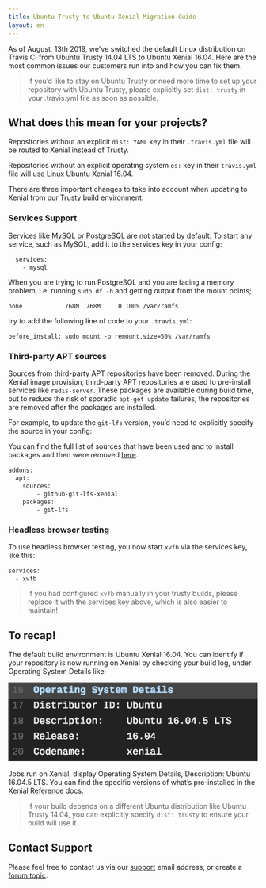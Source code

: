 ```yaml
---
title: Ubuntu Trusty to Ubuntu Xenial Migration Guide
layout: en
---
```


As of August, 13th 2019, we've switched the default Linux distribution on Travis CI from Ubuntu Trusty 14.04 LTS to
Ubuntu Xenial 16.04. Here are the most common issues our customers run into and how you can fix them.

> If you’d like to stay on Ubuntu Trusty or need more time to set up your repository with Ubuntu Trusty,
please explicitly set `dist: trusty` in your .travis.yml file as soon as possible.

## What does this mean for your projects?

Repositories without an explicit `dist: YAML` key in their `.travis.yml` file will be routed to Xenial instead of Trusty.

Repositories without an explicit operating system `os:` key in their `travis.yml` file will use Linux Ubuntu Xenial 16.04.

There are three important changes to take into account when updating to Xenial from our Trusty build environment:

### Services Support

Services like [MySQL or PostgreSQL](https://docs.travis-ci.com/user/database-setup/) are not started by default. To start any service, such as MySQL, add it to the services key in your config:

```
  services:
    - mysql
```

When you are trying to run PostgreSQL and you are facing a memory problem, i.e. running `sudo df -h` and getting output from the mount points;

```
none            768M  768M     0 100% /var/ramfs
```

try to add the following line of code to your `.travis.yml`:

```
before_install: sudo mount -o remount,size=50% /var/ramfs
```

### Third-party APT sources

Sources from third-party APT repositories have been removed. During the Xenial image provision, third-party APT repositories are used to pre-install services like `redis-server`. These packages are available during build time, but to reduce the risk of sporadic `apt-get update` failures, the repositories are removed after the packages are installed.

For example, to update the `git-lfs` version, you’d need to explicitly specify the source in your config:

You can find the full list of sources that have been used and to install packages and then were removed [here](https://docs.travis-ci.com/user/reference/xenial/#third-party-apt-repositories-removed).

```
addons:
  apt:
    sources:
    	- github-git-lfs-xenial
    packages:
    	- git-lfs
```

### Headless browser testing

To use headless browser testing, you now start `xvfb` via the services key, like this:

```
services:
  - xvfb
```

> If you had configured `xvfb` manually in your trusty builds, please replace it with the services key above, which is also easier to maintain!

## To recap!

The default build environment is Ubuntu Xenial 16.04. You can identify if your repository is now running on Xenial by checking your build log, under Operating System Details like:

![OS details](/images/2019-04-15-xenial-build-log.png)

Jobs run on Xenial, display Operating System Details, Description: Ubuntu 16.04.5 LTS.
You can find the specific versions of what’s pre-installed in the [Xenial Reference docs](/user/reference/xenial/).

> If your build depends on  a different Ubuntu distribution like Ubuntu Trusty 14.04, you can explicitly specify `dist: trusty` to ensure your build will use it.


## Contact Support

Please feel free to contact us via our [support](mailto:support@travis-ci.com?subject=Issues%20migrating%20my%20build%20to%20Xenial) email address, or create a [forum topic](https://travis-ci.community/c/environments/xenial).
